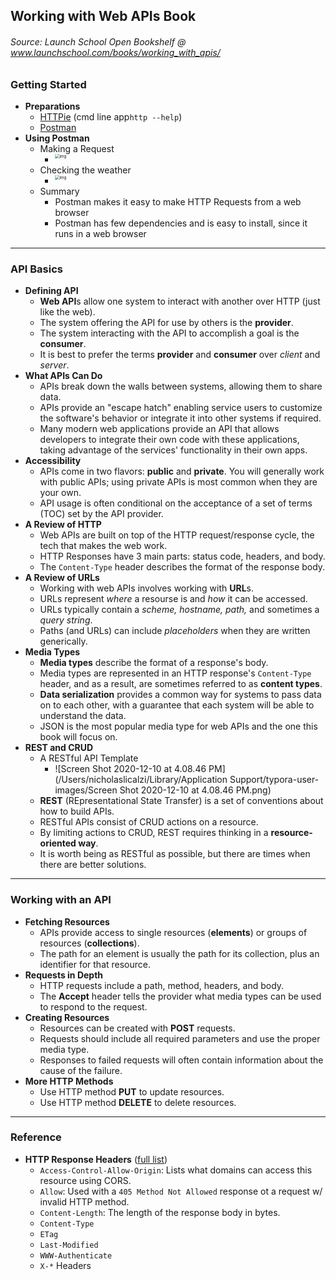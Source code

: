 ## Working with Web APIs Book

###### Source: Launch School Open Bookshelf @ www.launchschool.com/books/working_with_apis/



### Getting Started

* **Preparations**
  * [HTTPie](https://github.com/httpie/httpie) (cmd line app`http --help`)
  * [Postman](https://www.postman.com/)
* **Using Postman**
  * Making a Request
    * <img src="https://d186loudes4jlv.cloudfront.net/api/images/tealeaf-postman-intro.png" alt="img" style="zoom:45%;float:left" />
  * Checking the weather
    * <img src="https://d186loudes4jlv.cloudfront.net/api/images/tealeaf-postman-weather-portland-default.png" alt="img" style="zoom:45%;float:left" />
  * Summary
    * Postman makes it easy to make HTTP Requests from a web browser
    * Postman has few dependencies and is easy to install, since it runs in a web browser

_________

### API Basics

* **Defining API**
  * **Web API**s allow one system to interact with another over HTTP (just like the web).
  * The system offering the API for use by others is the **provider**.
  * The system interacting with the API to accomplish a goal is the **consumer**.
  * It is best to prefer the terms **provider** and **consumer** over *client* and *server*.
* **What APIs Can Do**
  * APIs break down the walls between systems, allowing them to share data.
  * APIs provide an "escape hatch" enabling service users to customize the software's behavior or integrate it into other systems if required.
  * Many modern web applications provide an API that allows developers to integrate their own code with these applications, taking advantage of the services' functionality in their own apps.
* **Accessibility**
  * APIs come in two flavors: **public** and **private**. You will generally work with public APIs; using private APIs is most common when they are your own.
  * API usage is often conditional on the acceptance of a set of terms (TOC) set by the API provider.
* **A Review of HTTP**
  * Web APIs are built on top of the HTTP request/response cycle, the tech that makes the web work.
  * HTTP Responses have 3 main parts: status code, headers, and body.
  * The `Content-Type` header describes the format of the response body.
* **A Review of URLs**
  * Working with web APIs involves working with **URL**s.
  * URLs represent *where* a resourse is and *how* it can be accessed.
  * URLs typically contain a *scheme, hostname, path,* and sometimes a *query string*.
  * Paths (and URLs) can include *placeholders* when they are written generically.
* **Media Types**
  * **Media types** describe the format of a response's body.
  * Media types are represented in an HTTP response's `Content-Type` header, and as a result, are sometimes referred to as **content types**.
  * **Data serialization** provides a common way for systems to pass data on to each other, with a guarantee that each system will be able to understand the data.
  * JSON is the most popular media type for web APIs and the one this book will focus on.
* **REST and CRUD**
  * A RESTful API Template
    * ![Screen Shot 2020-12-10 at 4.08.46 PM](/Users/nicholaslicalzi/Library/Application Support/typora-user-images/Screen Shot 2020-12-10 at 4.08.46 PM.png)
  * **REST** (REpresentational State Transfer) is a set of conventions about how to build APIs.
  * RESTful APIs consist of CRUD actions on a resource.
  * By limiting actions to CRUD, REST requires thinking in a **resource-oriented way**.
  * It is worth being as RESTful as possible, but there are times when there are better solutions.

________

### Working with an API

* **Fetching Resources**
  * APIs provide access to single resources (**elements**) or groups of resources (**collections**).
  * The path for an element is usually the path for its collection, plus an identifier for that resource.
* **Requests in Depth**
  * HTTP requests include a path, method, headers, and body.
  * The **Accept** header tells the provider what media types can be used to respond to the request.
* **Creating Resources**
  * Resources can be created with **POST** requests.
  * Requests should include all required parameters and use the proper media type.
  * Responses to failed requests will often contain information about the cause of the failure.
* **More HTTP Methods**
  * Use HTTP method **PUT** to update resources.
  * Use HTTP method **DELETE** to delete resources.

________

### Reference

* **HTTP Response Headers** ([full list](https://en.wikipedia.org/wiki/List_of_HTTP_header_fields#Response_fields))
  * `Access-Control-Allow-Origin`: Lists what domains can access this resource using CORS.
  * `Allow`: Used with a `405 Method Not Allowed` response ot a request w/ invalid HTTP method.
  * `Content-Length`: The length of the response body in bytes.
  * `Content-Type`
  * `ETag`
  * `Last-Modified`
  * `WWW-Authenticate`
  * `X-*` Headers